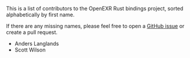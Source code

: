 This is a list of contributors to the OpenEXR Rust bindings project, sorted alphabetically by first name.

If there are any missing names, please feel free to open a [GitHub issue](https://github.com/vfx-rs/openexr-bind/issues/new) or create a pull request.

- Anders Langlands
- Scott Wilson
